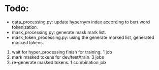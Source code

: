 # Todo:
* data_processing.py: update hypernym index according to bert word tokenization.
* mask_processing.py: generate mask mark list.
* mask_token_processing.py: using the generate marked list, generated masked tokens.

1) wait for hyper_processing finish for training. 1 job
2) mark masked tokens for dev/test/train. 3 jobs
3) re-generate masked tokens. 1 combination job

